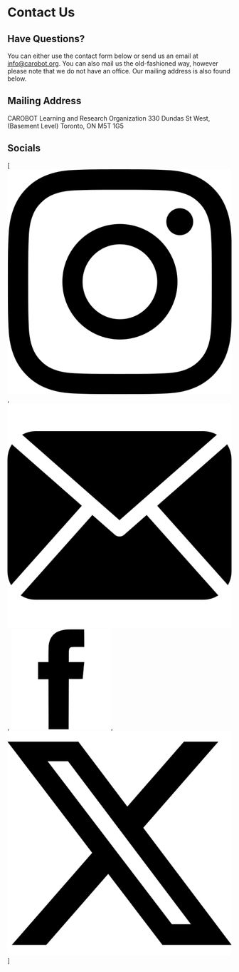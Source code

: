 # Contact Us

## Have Questions?
You can either use the contact form below or send us an email at info@carobot.org. You can also mail us the old-fashioned way, however please note that we do not have an office. Our mailing address is also found below. <!-- For partnership inquiries, see here. -->

## Mailing Address
CAROBOT Learning and Research Organization
330 Dundas St West, (Basement Level)
Toronto, ON
M5T 1G5 

## Socials

[
  [![Instagram](img/instagram.png)](https://www.instagram.com/carobotorg/),
  [![Email](img/email.png)](mailto:info@carobot.org),
  [![Facebook](img/facebook.png)](https://www.facebook.com/carobotorg/),
  [![Twitter](img/X.png)](https://twitter.com/carobotorg)
]

<!-- [
[![Instagram](img/instagram.png)](https://www.instagram.com/carobotorg/)

[![Email](img/email.png)](mailto:info@carobot.org)

[![Facebook](img/facebook.png)](https://www.facebook.com/carobotorg/)

[![Twitter](img/X.png)](https://twitter.com/carobotorg)
]
 -->

<!-- We should also add a phone number if that's available? -->